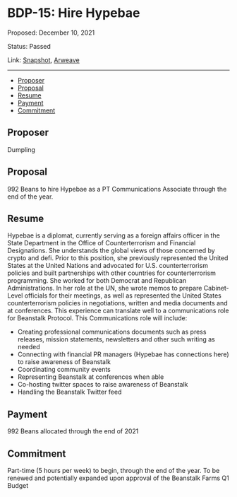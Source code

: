 # BDP-15: Hire Hypebae

Proposed: December 10, 2021

Status: Passed

Link: [Snapshot](https://snapshot.org/#/beanstalkfarms.eth/proposal/0xa6876f533d54afa366208b313db1f3b143c4d872f2d25f94610410766eaa5a99), [Arweave](https://arweave.net/0XF1XAyvaoMvTQ3U2xqIiFivvl0rKW972OBWFSSZeQo)

---

- [Proposer](#proposer)
- [Proposal](#proposal)
- [Resume](#resume)
- [Payment](#payment)
- [Commitment](#commitment)

## Proposer

Dumpling

## Proposal

992 Beans to hire Hypebae as a PT Communications Associate through the end of the year.

## Resume

Hypebae is a diplomat, currently serving as a foreign affairs officer in the State Department in the Office of Counterterrorism and Financial Designations. She understands the global views of those concerned by crypto and defi. Prior to this position, she previously represented the United States at the United Nations and advocated for U.S. counterterrorism policies and built partnerships with other countries for counterterrorism programming. She worked for both Democrat and Republican Administrations. In her role at the UN, she wrote memos to prepare Cabinet-Level officials for their meetings, as well as represented the United States counterterrorism policies in negotiations, written and media documents and at conferences. This experience can translate well to a communications role for Beanstalk Protocol. This Communications role will include:

- Creating professional communications documents such as press releases, mission statements, newsletters and other such writing as needed
- Connecting with financial PR managers (Hypebae has connections here) to raise awareness of Beanstalk
- Coordinating community events
- Representing Beanstalk at conferences when able
- Co-hosting twitter spaces to raise awareness of Beanstalk
- Handling the Beanstalk Twitter feed

## Payment

992 Beans allocated through the end of 2021

## Commitment

Part-time (5 hours per week) to begin, through the end of the year. To be renewed and potentially expanded upon approval of the Beanstalk Farms Q1 Budget
